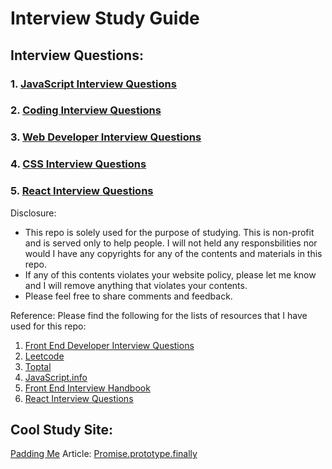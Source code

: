 # Interview Study Guide

## Interview Questions:

### 1. [JavaScript Interview Questions](/interviewQuestions/javascript-interview-questions.md)
### 2. [Coding Interview Questions](/interviewQuestions/coding-questions.md)
### 3. [Web Developer Interview Questions](/interviewQuestions/web-developer-interview-questions.md)
### 4. [CSS Interview Questions](/interviewQuestions/css-questions.md)
### 5. [React Interview Questions](/interviewQuestions/react-interview-questions.md)

Disclosure:
- This repo is solely used for the purpose of studying. 
This is non-profit and is served only to help people.
I will not held any responsbilities nor would I have any copyrights for any of the contents and materials in this repo.
- If any of this contents violates your website policy, 
please let me know and I will remove anything that violates your contents.
- Please feel free to share comments and feedback.

Reference:
Please find the following for the lists of resources that I have used for this repo:
1. [Front End Developer Interview Questions](https://github.com/h5bp/Front-end-Developer-Interview-Questions)
2. [Leetcode](https://www.leetcode.com)
3. [Toptal](https://www.toptal.com/javascript/interview-questions)
4. [JavaScript.info](https://javascript.info/)
5. [Front End Interview Handbook](https://github.com/yangshun/front-end-interview-handbook#create-a-for-loop-that-iterates-up-to-100-while-outputting-fizz-at-multiples-of-3-buzz-at-multiples-of-5-and-fizzbuzz-at-multiples-of-3-and-5)
6. [React Interview Questions](https://github.com/Pau1fitz/react-interview)

## Cool Study Site:
[Padding Me](https://github.com/paddingme/Front-end-Web-Development-Interview-Question)
Article: 
[Promise.prototype.finally](http://thecodebarbarian.com/using-promise-finally-in-node-js.html)